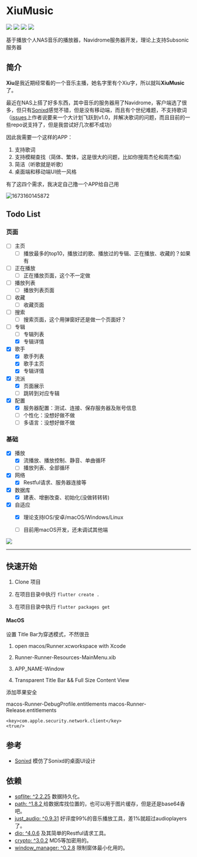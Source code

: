 
# XiuMusic
![](https://img.shields.io/badge/Toolkit-Flutter-blue.svg)  ![](https://img.shields.io/badge/Language-Dart-orange.svg)  ![](https://img.shields.io/badge/license-MIT-green)  ![](https://img.shields.io/badge/Process-Developing-blueviolet.svg)

 基于播放个人NAS音乐的播放器，Navidrome服务器开发，理论上支持Subsonic服务器

## 简介

**Xiu**是我近期经常看的一个音乐主播，她名字里有个Xiu字，所以就叫**XiuMusic**了。

最近在NAS上搭了好多东西，其中音乐的服务器用了Navidrome，客户端选了很多，但只有[Sonixd](https://github.com/jeffvli/sonixd)感觉不错，但是没有移动端，而且有个世纪难题，不支持歌词（[issues](https://github.com/jeffvli/sonixd/issues/332)上作者说要来一个大计划飞跃到v1.0，并解决歌词的问题，而且目前的一些repo说支持了，但是我尝试好几次都不成功）

因此我需要一个这样的APP：
1. 支持歌词
2. 支持模糊查找（简体、繁体，这是很大的问题，比如你搜周杰伦和周杰倫）
3. 简洁（听歌就是听歌）
4. 桌面端和移动端UI统一风格

有了这四个需求，我决定自己撸一个APP给自己用

![1673160145872](https://s2.loli.net/2023/01/09/X8bglEody1kfmLN.jpg)

## Todo List 

### 页面  

- [ ] 主页  
  - [ ] 播放最多的top10，播放过的歌、播放过的专辑、正在播放、收藏的？如果有
  
- [ ] 正在播放  
  - [ ] 正在播放页面，这个不一定做

- [ ] 播放列表  
  - [ ] 播放列表页面

- [ ] 收藏  
  - [ ] 收藏页面

- [ ] 搜索  
  - [ ] 搜索页面，这个用弹窗好还是做一个页面好？

- [ ] 专辑  
  - [ ] 专辑列表
  - [x] 专辑详情
  
- [x] 歌手  
  - [x] 歌手列表
  - [x] 歌手主页
  - [x] 专辑详情
  
- [x] 流派  
  - [x] 页面展示
  - [ ] 跳转到对应专辑
  
- [x] 配置  
  - [x] 服务器配置：测试、连接、保存服务器及账号信息
  - [ ] 个性化：没想好做不做
  - [ ] 多语言：没想好做不做

### 基础  

- [x] 播放  
  - [x] 流播放、播放控制、静音、单曲循环
  - [ ] 播放列表、全部循环

- [x] 网络  
  - [x] Restful请求、服务器连接等

- [x] 数据库  
  - [x] 建表、增删改查、初始化(没做转转转)

- [x] 自适应  
  - [x] 理论支持IOS/安卓/macOS/Windows/Linux
  - [ ] 目前用macOS开发，还未调试其他端



![](https://s2.loli.net/2023/01/09/GmhW8pcNIDLqAdY.jpg)

------------------------------

## 快速开始

1. Clone 项目

2. 在项目目录中执行 `flutter create . `

3. 在项目目录中执行 `flutter packages get`

#### MacOS

设置 Title Bar为穿透模式，不然很丑

1. open macos/Runner.xcworkspace with Xcode

2. Runner-Runner-Resources-MainMenu.xib

3. APP_NAME-Window

4. Transparent Title Bar && Full Size Content View

添加苹果安全

macos-Runner-DebugProfile.entitlements
macos-Runner-Release.entitlements

    <key>com.apple.security.network.client</key>
    <true/>


## 参考
- [Sonixd](https://github.com/jeffvli/sonixd) 模仿了Sonixd的桌面UI设计

## 依赖

- [sqflite: ^2.2.25](https://pub.flutter-io.cn/packages/sqflite) 数据持久化。
- [path: ^1.8.2 ](https://pub.flutter-io.cn/packages/path) 给数据库找位置的，也可以用于图片缓存，但是还是base64香吧。
- [just_audio: ^0.9.31](https://pub.dev/packages/just_audio) 好评度99%的音乐播放工具，差1%就超过audioplayers了。
- [dio: ^4.0.6](https://pub.dev/packages/dio) 及其简单的Restful请求工具。
- [crypto: ^3.0.2](https://pub.dev/packages/crypto) MD5等加密用的。
- [window_manager: ^0.2.8](https://pub.dev/packages/crypto) 限制窗体最小化用的。

